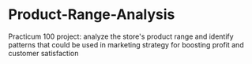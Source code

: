 # Product-Range-Analysis
Practicum 100 project: analyze the store's product range and identify patterns that could be used in marketing strategy for boosting profit and customer satisfaction
